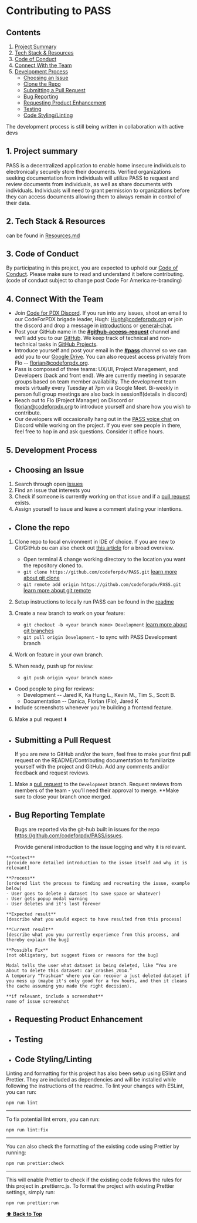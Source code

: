 # Contributing to PASS

## Contents
1. [Project Summary](#1-project-summary)
2. [Tech Stack & Resources](#2-tech-stack--resources)
3. [Code of Conduct](#3-code-of-conduct)
4. [Connect With the Team](#4-connect-with-the-team)
5. [Development Process](#5-development-process)
    - [Choosing an Issue](#choosing-an-issue)
    - [Clone the Repo](#clone-the-repo)
    - [Submitting a Pull Request]()
    - [Bug Reporting](#bug-reporting-template)
    - [Requesting Product Enhancement](#requesting-product-enhancement)
    - [Testing](#testing)
    - [Code Styling/Linting](#code-stylinglinting)
  
  The development process is still being written in collaboration with active devs
## 1. Project summary

PASS is a decentralized application to enable home insecure individuals to electronically securely store their documents. Verified organizations seeking documentation from individuals will utilize PASS to request and review documents from individuals, as well as share documents with individuals. Individuals will need to grant permission to organizations before they can access documents allowing them to always remain in control of their data.

## 2. Tech Stack & Resources

can be found in [Resources.md](./RESOURCES.md)

## 3. Code of Conduct

By participating in this project, you are expected to uphold our [Code of Conduct](./CODE_OF_CONDUCT.md). Please make sure to read and understand it before contributing. (code of conduct subject to change post Code For America re-branding)

## 4. Connect With the Team

-  Join [Code for PDX Discord](https://discord.gg/FEX9KUMH). If you run into any issues, shoot an email to our CodeForPDX brigade leader, Hugh: Hugh@codeforpdx.org or join the discord and drop a message in [introductions](https://discord.com/channels/1068260532806766733/1075286322530484256) or [general-chat](https://discord.com/channels/1068260532806766733/1068260535080063028).
-  Post your GitHub name in the [**#github-access-request**](https://discord.com/channels/1068260532806766733/1078124139983945858) channel and we’ll add you to our [GitHub](https://github.com/codeforpdx/PASS). We keep track of technical and non-technical tasks in [GitHub Projects](https://github.com/orgs/codeforpdx/projects/3).
- Introduce yourself and post your email in the [**#pass**](https://discord.com/channels/1068260532806766733/1075285803137257544) channel so we can add you to our [Google Drive](https://drive.google.com/drive/u/0/folders/1zTEd34K7Eg7rvg71zS6Uzbwrsct2Lx9E?ths=true). You can also request access privately from Flo -- florian@codeforpdx.org.
-  Pass is composed of three teams: UX/UI, Project Management, and Developers (back and front end). We are currently meeting in separate groups based on team member availability. The development team meets virtually every Tuesday at 7pm via Google Meet. Bi-weekly in person full group meetings are also back in session!!(details in discord)
-  Reach out to Flo (Project Manager) on Discord or florian@codeforpdx.org to introduce yourself and share how you wish to contribute.
-  Our developers will occasionally hang out in the [PASS voice chat](https://discord.com/channels/1068260532806766733/1106779713793433730) on Discord while working on the project. If you ever see people in there, feel free to hop in and ask questions. Consider it office hours.

## 5. Development Process

- ## Choosing an Issue
1. Search through open [issues](https://github.com/codeforpdx/PASS/issues)
2. Find an issue that interests you
3. Check if someone is currently working on that issue and if a [pull request](https://github.com/codeforpdx/PASS/pulls) exists.
4. Assign yourself to issue and leave a comment stating your intentions.
- ## Clone the repo

1. Clone repo to local environment in IDE of choice. If you are new to Git/GitHub ou can also check out [this article](https://www.digitalocean.com/community/tutorials/how-to-create-a-pull-request-on-github) for a broad overview.
   - Open terminal & change working directory to the location you want the repository cloned to.
   - `git clone https://github.com/codeforpdx/PASS.git` [learn more about git clone](https://docs.github.com/en/repositories/creating-and-managing-repositories/cloning-a-repository?platform=linux)
   - `git remote add origin https://github.com/codeforpdx/PASS.git` [learn more about git remote](https://docs.github.com/en/get-started/getting-started-with-git/managing-remote-repositories)

2. Setup instructions to locally run PASS can be found in the [readme](../README.md)

3. Create a new branch to work on your feature:
    - `git checkout -b <your branch name> Development` [learn more about git branches](https://www.atlassian.com/git/tutorials/using-branches/git-checkout)
    - `git pull origin Development` - to sync with PASS Development branch

4. Work on feature in your own branch.

5. When ready, push up for review:
   - `git push origin <your branch name>`

- Good people to ping for reviews:
  - Development -- Jared K, Ka Hung L., Kevin M., Tim S., Scott B.
  - Documentation -- Danica, Florian (Flo), Jared K
- Include screenshots whenever you’re building a frontend feature.
  
6. Make a pull request ⬇️

- ## Submitting a Pull Request
   If you are new to GitHub and/or the team, feel free to make your first pull request on the README/Contributing documentation to familiarize yourself with the project and GitHub. Add any comments and/or feedback and request reviews.
1. Make a [pull request](https://docs.github.com/en/pull-requests/collaborating-with-pull-requests/proposing-changes-to-your-work-with-pull-requests/requesting-a-pull-request-review) to the `Development` branch. Request reviews from members of the team - you’ll need their approval to merge. \*\*Make sure to close your branch once merged.
- ## Bug Reporting Template
  Bugs are reported via the git-hub built in issues for the repo https://github.com/codeforpdx/PASS/issues. 

  Provide general introduction to the issue logging and why it is relevant. 

```
**Context**
[provide more detailed introduction to the issue itself and why it is relevant]

**Process**
[ordered list the process to finding and recreating the issue, example below]
- User goes to delete a dataset (to save space or whatever)
- User gets popup modal warning
- User deletes and it's lost forever

**Expected result**
[describe what you would expect to have resulted from this process]

**Current result**
[describe what you you currently experience from this process, and thereby explain the bug]

**Possible Fix**
[not obligatory, but suggest fixes or reasons for the bug]

Modal tells the user what dataset is being deleted, like “You are about to delete this dataset: car_crashes_2014.”
A temporary "Trashcan" where you can recover a just deleted dataset if you mess up (maybe it's only good for a few hours, and then it cleans the cache assuming you made the right decision).

**if relevant, include a screenshot**
name of issue screenshot
```

- ## Requesting Product Enhancement

- ## Testing

- ## Code Styling/Linting

Linting and formatting for this project has also been setup using ESlint and Prettier. They are included as dependencies and will be installed while following the instructions of the readme. To lint your changes with ESLint, you can run:

```shell
npm run lint
```
---

To fix potential lint errors, you can run:

```shell
npm run lint:fix
```
---

You can also check the formatting of the existing code using Prettier by running:

```shell
npm run prettier:check
```
---

This will enable Prettier to check if the existing code follows the rules for this project in .prettierrc.js. To format the project with existing Prettier settings, simply run:

```shell
npm run prettier:run
```

**[⬆️ Back to Top](#contributing-to-pass)**